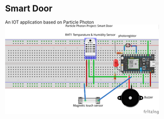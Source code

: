 # Smart Door
An IOT application based on Particle Photon 
![circuit diagram](circuit_diagram/smart_door_photon.png)
